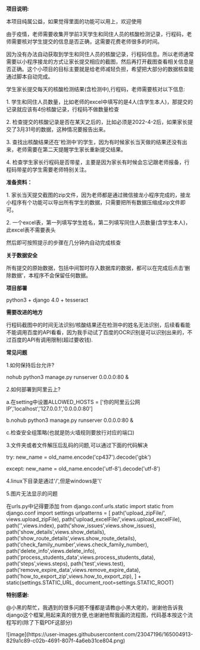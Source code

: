 <p><b>项目说明:</b></p>
   <p>本项目纯属公益，如果觉得里面的功能可以用上，欢迎使用</p>
   <p>由于疫情，老师需要收集开学前3天学生和同住人员的核酸检测记录，行程码，老师需要核对学生提交的信息是否正确，这需要花费老师很多的时间。</p>
   <p>因为没有办法自动获取到学生和同住人员的核酸记录，行程码信息。所以老师通常需要以小程序接龙的方式让家长提交相应的截图，然后再打开截图查看相关信息是否正确。这个小项目的目标主要就是给老师减轻负担，希望把大部分的数据核查能通过脚本自动完成。</p>
   <p>学生家长提交每天的核酸检测结果(含检测中),行程码，老师需要核对以下信息:</p>
   <p>1. 学生和同住人员数量，比如老师的excel中填写的是4人(含学生本人)，那提交的记录就应该有4份核酸记录，行程码不做数量检查</p>
   <p>2. 检查提交的核酸记录是否在某天之后的，比如必须是2022-4-2后，如果家长提交了3月31号的数据，这种情况要报告出来。</p>
   <p>3. 查找出核酸结果还在'检测中’的学生，因为有时候家长当天做的结果还没有出来，老师需要在第二天提醒学生家长重新提交结果。</p>
   <p>4. 检查学生家长行程码是否带星，主要是因为家长有时候会忘记跟老师报备，行程码带星的学生需要老师特别关注。</p>
   <p><b>准备资料：</b></p>
   <p>1. 家长当天提交截图的zip文件，因为老师都是通过微信接龙小程序完成的，接龙小程序有个功能可以导出所有学生的数据，只需要把所有数据压缩成zip文件即可。</p>
   <p>2. 一个excel表，第一列填写学生姓名，第二列填写同住人员数量(含学生本人)，此excel表不需要表头</p>
   <p>然后即可按照提示的步骤在几分钟内自动完成核查</p>
   <p><b>关于数据安全</b></p>
   <p>所有提交的原始数据，包括中间暂时存入数据库的数据，都可以在完成后点击‘删除数据’，本程序不会保留任何数据。</p>
   <p><b>项目部署</b></p>
   <p>python3 + django 4.0 + tesseract</p>
   <p><b>需要改进的地方</b></p>
   <p>行程码截图中的时间无法识别/核酸结果还在检测中的姓名无法识别，后续看看能不能调用百度的API看看，因为我手动试了百度的OCR识别是可以识别出来的，不过百度的API有调用限制(超过要收钱).</p>
   <p><b>常见问题</b></p>
   <p>1.如何保持后台允许?</p>
   <p>nohub python3 manage.py runserver 0.0.0.0:80 & </p>
   <p>2.如何部署到阿里云上?</p>
   <p>a.在setting中设置ALLOWED_HOSTS = ['你的阿里云公网IP','localhost','127.0.0.1','0.0.0.0:80']</p>
   <p>b.nohub python3 manage.py runserver 0.0.0.0:80 & </p>
   <p>c.检查安全组策略(也就是防火墙规则要放行对应的端口)</p>
   <p>3.文件夹或者文件解压后乱码的问题,可以通过下面的代码解决</p>
   <p>try:
       new_name = old_name.encode('cp437').decode('gbk') </p>
   <p>except:
       new_name = old_name.encode('utf-8').decode('utf-8') </p>
   <p>4.linux下目录是通过'/',但是windows是'\'</p>
   <p>5.图片无法显示的问题</p>
   <p>在urls.py中记得要添加
   from django.conf.urls.static import static
   from django.conf import settings
   urlpatterns = [
    path('upload_zipFile/', views.upload_zipFile),
    path('upload_excelFile/',views.upload_excelFile),
    path('',views.index),
    path('show_issues',views.show_issues),
    path('show_details',views.show_details),
    path('show_route_details',views.show_route_details),
    path('check_family_number',views.check_family_number),
    path('delete_info',views.delete_info),
    path('process_students_data',views.process_students_data),
    path('steps',views.steps),
    path('test',views.test),
    path('remove_expire_data',views.remove_expire_data),
    path('how_to_export_zip',views.how_to_export_zip),
] + static(settings.STATIC_URL, document_root=settings.STATIC_ROOT)
   </p> 
   <p><b>特别感谢:</b></p>
   <p>@小黑的帮忙，我遇到的很多问题不懂都是请教@小黑大佬的，谢谢他告诉我django这个框架,用起来真的很方便,也谢谢他帮我画的流程图，代码基本按这个流程写的(除了下载PDF这部分)</p>
   ![image](https://user-images.githubusercontent.com/23047196/165004913-829a1c89-c02b-4691-807f-4a6eb31ce804.png)

